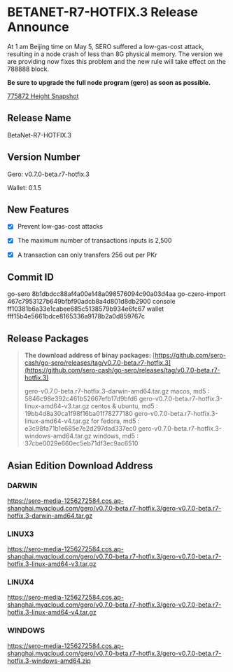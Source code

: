 # BETANET-R7-HOTFIX.3 Release Announce

At 1 am Beijing time on May 5, SERO suffered a low-gas-cost attack, resulting in a node crash of less than 8G physical memory. The version we are providing now fixes this problem and the new rule will take effect on the 788888 block.



**Be sure to upgrade the full node program (gero) as soon as possible.**



[775872 Height Snapshot](?file=Start/sero-chain-snapshot-list)

## Release Name

BetaNet-R7-HOTFIX.3

## Version Number

Gero: v0.7.0-beta.r7-hotfix.3

Wallet: 0.1.5



## New Features

- [x] Prevent low-gas-cost attacks
- [x] The maximum number of transactions inputs is 2,500
- [x] A transaction can only transfers 256 out per PKr



## Commit ID

go-sero      8b1dbdcc88af4a00e148a098576094c90a03d4aa
go-czero-import  467c7953127b649bfbf90adcb8a4d801d8db2900
console  ff10381b6a33e1cabee685c5138579b934e6fc67
wallet  fff15b4e5661bdce8165336a9178b2a0d859767c



## Release Packages

> **The download address of binay packages:**
> [https://github.com/sero-cash/go-sero/releases/tag/v0.7.0-beta.r7-hotfix.3](https://github.com/sero-cash/go-sero/releases/tag/v0.7.0-beta.r7-hotfix.3)
>
> gero-v0.7.0-beta.r7-hotfix.3-darwin-amd64.tar.gz  macos,  md5 : 5846c98e392c461b52667efb17d9bfd6
> gero-v0.7.0-beta.r7-hotfix.3-linux-amd64-v3.tar.gz  centos & ubuntu, md5 : 19bb4d8a30ca1f98f16ba01f78277180
> gero-v0.7.0-beta.r7-hotfix.3-linux-amd64-v4.tar.gz  for fedora, md5 : e3c98fa71b1e685e7e2d297dad337ec0
> gero-v0.7.0-beta.r7-hotfix.3-windows-amd64.tar.gz  windows, md5 : 37cbe0029e660ec5eb71df3ec9ac6510



## Asian Edition Download Address

### DARWIN

<https://sero-media-1256272584.cos.ap-shanghai.myqcloud.com/gero/v0.7.0-beta.r7-hotfix.3/gero-v0.7.0-beta.r7-hotfix.3-darwin-amd64.tar.gz>

### LINUX3

<https://sero-media-1256272584.cos.ap-shanghai.myqcloud.com/gero/v0.7.0-beta.r7-hotfix.3/gero-v0.7.0-beta.r7-hotfix.3-linux-amd64-v3.tar.gz>

### LINUX4

<https://sero-media-1256272584.cos.ap-shanghai.myqcloud.com/gero/v0.7.0-beta.r7-hotfix.3/gero-v0.7.0-beta.r7-hotfix.3-linux-amd64-v4.tar.gz>

### WINDOWS

<https://sero-media-1256272584.cos.ap-shanghai.myqcloud.com/gero/v0.7.0-beta.r7-hotfix.3/gero-v0.7.0-beta.r7-hotfix.3-windows-amd64.zip>







